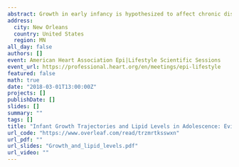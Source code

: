 ```yaml
---
abstract: Growth in early infancy is hypothesized to affect chronic disease risk factors later in life. To date, most reports draw on European ancestry cohorts with few observations of early growth. To determine if previous findings generalize to diverse study populations and to accommodate more detailed growth estimates, we investigated the association between monthly infant growth from birth to 5 months and dyslipidemia in adolescents in a Hispanic/Latino cohort. We characterized infant growth in males (n=345) and females (n=308) from the Santiago Longitudinal Study (SLS) using three metrics":" weight (kg), length (cm) and weight-for-length (g/cm). Nonlinear mixed effects (SITAR) and latent growth mixture models (LGMM) were two approaches to estimate infant growth characteristics. Growth functioned as an exposure and lipid levels at 17 years were the outcome, including HDL-C, LDL-C, and TG. We used a false discovery rate of 0.05 to report findings. Height trajectories presented the strongest evidence for an effect on dyslipidemia in adolescence in both the SITAR and LGMM models. SITAR analyses demonstrated an inverse relationship between height velocity before six months of age and HDL-C levels in adolescence. LGMM models offered more nuanced findings. A two-class height trajectory model offered the best fit":" one group (n~268) had shorter length at birth accompanied by lower velocity/higher acceleration; the other group (n~406) had higher length at birth and higher velocity/lower acceleration. The lower velocity/higher acceleration group had lower mean HDL-C (mg/dL) (35.4, se=0.9) than the higher velocity/lower acceleration group (43.8, se=0.7), χ2(1)=36.4, p-value=<0.001. Similarly, the best-fitting 3-class weight trajectory model indicated the lower velocity/medium acceleration group had a higher mean LDL-C (mg/dL) (97.7, se=1.6, n~441) than the highest velocity/lowest acceleration group (88.8, se=2.0, n~202), χ2(1)=15.2, p-value=<0.001. A similar pattern for LDL-C emerged for the weight-for-length trajectories, χ2(1)=8.6, p-value=0.003. This study provides evidence of associations between infant growth from 0 and 5 months and blood lipid profiles during adolescence. Based on two different analytic approaches, characteristics of infant length trajectories were associated with HDL-C at mean age 17 years. These findings align with the well-established relationship between height and CVD in adulthood. Furthermore, groups with higher acceleration in all three trajectory types were more likely to have adverse lipid outcomes. Future research can inform the role of infant body size change in the context of downstream effects and CVD risk. 
address:
  city: New Orleans
  country: United States
  region: MN
all_day: false
authors: []
event: American Heart Association Epi|Lifestyle Scientific Sessions
event_url: https://professional.heart.org/en/meetings/epi-lifestyle
featured: false
math: true
date: "2018-03-01T13:00:00Z"
projects: []
publishDate: []
slides: []
summary: ""
tags: []
title: "Infant Growth Trajectories and Lipid Levels in Adolescence: Evidence from a Chilean Infancy Cohort"
url_code: "https://www.overleaf.com/read/trzmrtksswxn"
url_pdf: ""
url_slides: "Growth_and_lipid_levels.pdf"
url_video: ""
---
```

